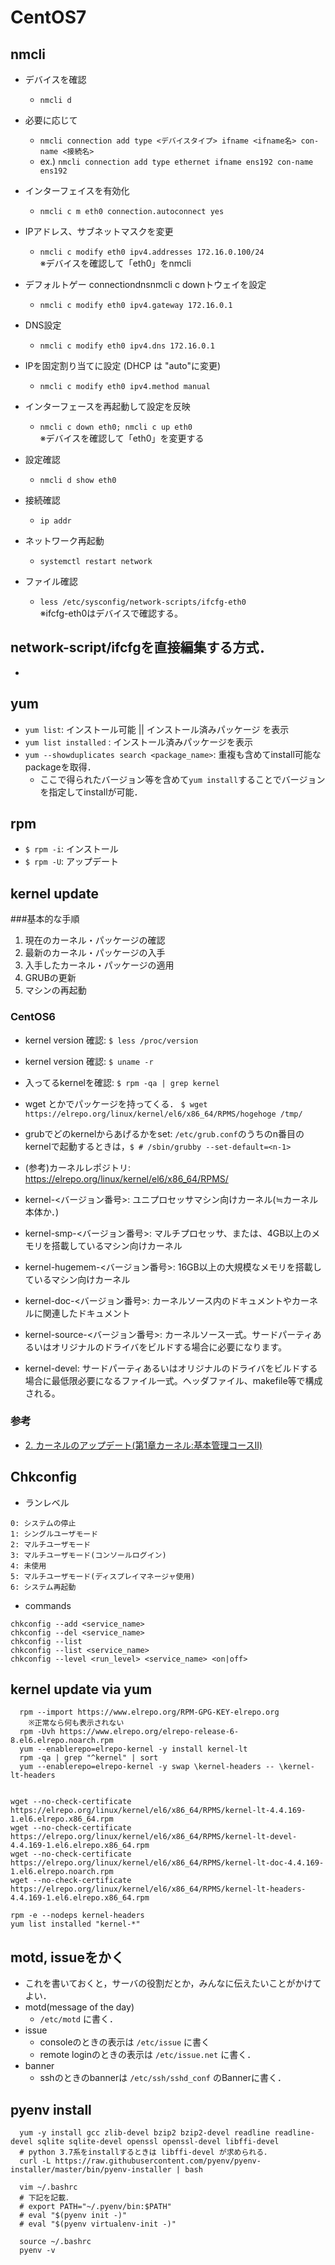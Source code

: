 # CentOS7

## nmcli
- デバイスを確認  
  - `nmcli d`

- 必要に応じて
  - `nmcli connection add type <デバイスタイプ> ifname <ifname名> con-name <接続名>`
  - ex.) `nmcli connection add type ethernet ifname ens192 con-name ens192`

- インターフェイスを有効化
  - `nmcli c m eth0 connection.autoconnect yes`

- IPアドレス、サブネットマスクを変更  
  - `nmcli c modify eth0 ipv4.addresses 172.16.0.100/24 `  
※デバイスを確認して「eth0」をnmcli 

- デフォルトゲー connectiondnsnmcli c downトウェイを設定  
  - `nmcli c modify eth0 ipv4.gateway 172.16.0.1`

- DNS設定  
  - `nmcli c modify eth0 ipv4.dns 172.16.0.1`

- IPを固定割り当てに設定 (DHCP は "auto"に変更)  
  - `nmcli c modify eth0 ipv4.method manual`

- インターフェースを再起動して設定を反映  
  - `nmcli c down eth0; nmcli c up eth0`  
※デバイスを確認して「eth0」を変更する

- 設定確認  
  - `nmcli d show eth0`

- 接続確認  
  - `ip addr`

- ネットワーク再起動  
  - `systemctl restart network`

- ファイル確認  
  - `less /etc/sysconfig/network-scripts/ifcfg-eth0`  
※ifcfg-eth0はデバイスで確認する。  

## network-script/ifcfgを直接編集する方式．
- 

## yum
  - `yum list`: インストール可能 || インストール済みパッケージ を表示
  - `yum list installed` : インストール済みパッケージを表示
  - `yum --showduplicates search <package_name>`: 重複も含めてinstall可能なpackageを取得．
    - ここで得られたバージョン等を含めて`yum install`することでバージョンを指定してinstallが可能．

## rpm
  - `$ rpm -i`: インストール
  - `$ rpm -U`: アップデート

## kernel update
###基本的な手順
1. 現在のカーネル・パッケージの確認
2. 最新のカーネル・パッケージの入手
3. 入手したカーネル・パッケージの適用
4. GRUBの更新
5. マシンの再起動

### CentOS6
- kernel version 確認: `$ less /proc/version`
- kernel version 確認: `$ uname -r`
- 入ってるkernelを確認: `$ rpm -qa | grep kernel`
- wget とかでパッケージを持ってくる． `$ wget https://elrepo.org/linux/kernel/el6/x86_64/RPMS/hogehoge /tmp/`
- grubでどのkernelからあげるかをset: `/etc/grub.conf`のうちのn番目のkernelで起動するときは，`$ # /sbin/grubby --set-default=<n-1>`
- (参考)カーネルレポジトリ: https://elrepo.org/linux/kernel/el6/x86_64/RPMS/

- kernel-<バージョン番号>: ユニプロセッサマシン向けカーネル(≒カーネル本体か．)
- kernel-smp-<バージョン番号>: マルチプロセッサ、または、4GB以上のメモリを搭載しているマシン向けカーネル
- kernel-hugemem-<バージョン番号>: 16GB以上の大規模なメモリを搭載しているマシン向けカーネル
- kernel-doc-<バージョン番号>: カーネルソース内のドキュメントやカーネルに関連したドキュメント
- kernel-source-<バージョン番号>: カーネルソース一式。サードパーティあるいはオリジナルのドライバをビルドする場合に必要になります。
- kernel-devel: サードパーティあるいはオリジナルのドライバをビルドする場合に最低限必要になるファイル一式。ヘッダファイル、makefile等で構成される。

### 参考
- [2. カーネルのアップデート(第1章カーネル:基本管理コースII)](https://users.miraclelinux.com/technet/document/linux/training/2_1_2.html)


## Chkconfig
  - ランレベル
```
0: システムの停止
1: シングルユーザモード
2: マルチユーザモード
3: マルチユーザモード(コンソールログイン)
4: 未使用
5: マルチユーザモード(ディスプレイマネージャ使用)
6: システム再起動
```
  - commands
```
chkconfig --add <service_name>
chkconfig --del <service_name>
chkconfig --list
chkconfig --list <service_name>
chkconfig --level <run_level> <service_name> <on|off>
```


## kernel update via yum
```
  rpm --import https://www.elrepo.org/RPM-GPG-KEY-elrepo.org
    ※正常なら何も表示されない
  rpm -Uvh https://www.elrepo.org/elrepo-release-6-8.el6.elrepo.noarch.rpm
  yum --enablerepo=elrepo-kernel -y install kernel-lt
  rpm -qa | grep "^kernel" | sort
  yum --enablerepo=elrepo-kernel -y swap \kernel-headers -- \kernel-lt-headers


```

```
wget --no-check-certificate https://elrepo.org/linux/kernel/el6/x86_64/RPMS/kernel-lt-4.4.169-1.el6.elrepo.x86_64.rpm
wget --no-check-certificate https://elrepo.org/linux/kernel/el6/x86_64/RPMS/kernel-lt-devel-4.4.169-1.el6.elrepo.x86_64.rpm
wget --no-check-certificate https://elrepo.org/linux/kernel/el6/x86_64/RPMS/kernel-lt-doc-4.4.169-1.el6.elrepo.noarch.rpm
wget --no-check-certificate https://elrepo.org/linux/kernel/el6/x86_64/RPMS/kernel-lt-headers-4.4.169-1.el6.elrepo.x86_64.rpm
```
```
rpm -e --nodeps kernel-headers
yum list installed "kernel-*"
```
## motd, issueをかく
  - これを書いておくと，サーバの役割だとか，みんなに伝えたいことがかけてよい．
  - motd(message of the day)
    - `/etc/motd` に書く．
  - issue
    - consoleのときの表示は `/etc/issue` に書く
    - remote loginのときの表示は `/etc/issue.net` に書く．
  - banner
    - sshのときのbannerは `/etc/ssh/sshd_conf` のBannerに書く．

## pyenv install
```
  yum -y install gcc zlib-devel bzip2 bzip2-devel readline readline-devel sqlite sqlite-devel openssl openssl-devel libffi-devel
  # python 3.7系をinstallするときは libffi-devel が求められる．
  curl -L https://raw.githubusercontent.com/pyenv/pyenv-installer/master/bin/pyenv-installer | bash

  vim ~/.bashrc
  # 下記を記載．
  # export PATH="~/.pyenv/bin:$PATH"
  # eval "$(pyenv init -)"
  # eval "$(pyenv virtualenv-init -)"

  source ~/.bashrc
  pyenv -v
```